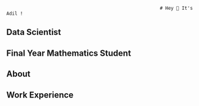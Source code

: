                                                             # Hey 👋 It's Adil !
## Data Scientist
## Final Year Mathematics Student
## About

## Work Experience


